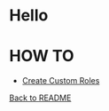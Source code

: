 # Hello

# HOW TO

- [Create Custom Roles](https://github.com/hello-gem/hello/issues)


[Back to README](https://github.com/hello-gem/hello)
